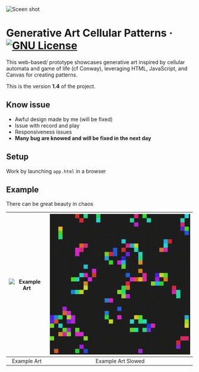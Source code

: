 ![Sceen shot]([http://url/to/img.png](https://github.com/strawberry-development/generative-art-cellular-patterns/blob/main/example/Screenshot%202024-07-30%20at%2020-44-27%20Generative%20Art%20Cellular%20Patterns.png))

# Generative Art Cellular Patterns &middot; [![GNU License](https://img.shields.io/badge/license-GNU-blue.svg)](https://github.com/strawberry-development/generative-art-cellular-patterns/blob/main/LICENSE)
This web-based/ prototype showcases generative art inspired by cellular automata and game of life (cf Conway), leveraging HTML, JavaScript, and Canvas for creating patterns. 

This is the version **1.4** of the project.

## Know issue
- Awful design made by me (will be fixed)
- Issue with record and play
- Responsiveness issues
- **Many bug are knowed and will be fixed in the next day**

## Setup

Work by launching `app.html` in a browser

## Example

There can be great beauty in chaos

| ![Example Art](https://github.com/strawberry-development/generative-art-cellular-patterns/blob/main/example/original_2024-07-30T18-43-31-593Z.gif) | ![Example Art Slowed](https://github.com/strawberry-development/generative-art-cellular-patterns/blob/main/example/slowed_2024-07-30T18-43-31-593Z.gif) |
|:---:|:---:|
| Example Art | Example Art Slowed |
